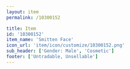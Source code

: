 ```yaml
---
layout: item
permalink: /10300152

title: Item
id: '10300152'
item_name: 'Smitten Face'
icon_url: 'item/icon/customize/10300152.png'
sub_header: ['Gender: Male', 'Cosmetic']
footer: ['Untradable, Unsellable']
---
```

